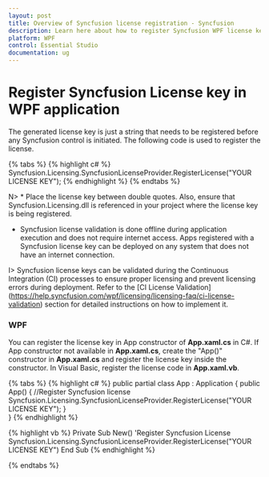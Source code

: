 ```yaml
---
layout: post
title: Overview of Syncfusion license registration - Syncfusion
description: Learn here about how to register Syncfusion WPF license key for WPF application for license validation.
platform: WPF
control: Essential Studio
documentation: ug
---
```


# Register Syncfusion License key in WPF application

The generated license key is just a string that needs to be registered before any Syncfusion control is initiated. The following code is used to register the license.

{% tabs %}
{% highlight c# %}
Syncfusion.Licensing.SyncfusionLicenseProvider.RegisterLicense("YOUR LICENSE KEY");
{% endhighlight %}
{% endtabs %}

N> * Place the license key between double quotes.  Also, ensure that Syncfusion.Licensing.dll is referenced in your project where the license key is being registered.
* Syncfusion license validation is done offline during application execution and does not require internet access.  Apps registered with a Syncfusion license key can be deployed on any system that does not have an internet connection.

I> Syncfusion license keys can be validated during the Continuous Integration (CI) processes to ensure proper licensing and prevent licensing errors during deployment. Refer to the [CI License Validation] (https://help.syncfusion.com/wpf/licensing/licensing-faq/ci-license-validation) section for detailed instructions on how to implement it.

### WPF 

You can register the license key in App constructor of **App.xaml.cs** in C#. If App constructor not available in **App.xaml.cs**, create the "App()" constructor in **App.xaml.cs** and register the license key inside the constructor. In Visual Basic, register the license code in **App.xaml.vb**.

{% tabs %}
{% highlight c# %}
public partial class App : Application
{
	public App()
	{
		//Register Syncfusion license
		Syncfusion.Licensing.SyncfusionLicenseProvider.RegisterLicense("YOUR LICENSE KEY");
	}	
} 
{% endhighlight %}

{% highlight vb %}
Private Sub New()
	'Register Syncfusion License
	Syncfusion.Licensing.SyncfusionLicenseProvider.RegisterLicense("YOUR LICENSE KEY")
End Sub
{% endhighlight %}

{% endtabs %}